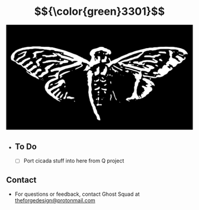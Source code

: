 # $${\color{green}3301}$$

![Logo](Logo.jpg)

- ## To Do
  - [ ] Port cicada stuff into here from Q project

## Contact
- For questions or feedback, contact Ghost Squad at theforgedesign@protonmail.com
